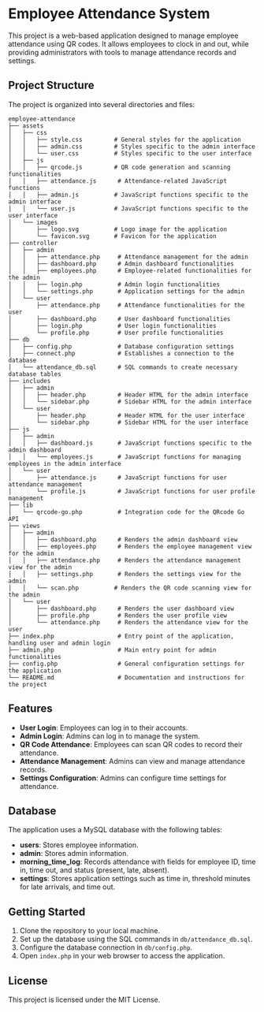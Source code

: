 # Employee Attendance System

This project is a web-based application designed to manage employee attendance using QR codes. It allows employees to clock in and out, while providing administrators with tools to manage attendance records and settings.

## Project Structure

The project is organized into several directories and files:

```
employee-attendance
├── assets
│   ├── css
│   │   ├── style.css         # General styles for the application
│   │   ├── admin.css         # Styles specific to the admin interface
│   │   └── user.css          # Styles specific to the user interface
│   ├── js
│   │   ├── qrcode.js         # QR code generation and scanning functionalities
│   │   ├── attendance.js      # Attendance-related JavaScript functions
│   │   ├── admin.js          # JavaScript functions specific to the admin interface
│   │   └── user.js           # JavaScript functions specific to the user interface
│   └── images
│       ├── logo.svg          # Logo image for the application
│       └── favicon.svg       # Favicon for the application
├── controller
│   ├── admin
│   │   ├── attendance.php     # Attendance management for the admin
│   │   ├── dashboard.php      # Admin dashboard functionalities
│   │   ├── employees.php      # Employee-related functionalities for the admin
│   │   ├── login.php          # Admin login functionalities
│   │   └── settings.php       # Application settings for the admin
│   └── user
│       ├── attendance.php     # Attendance functionalities for the user
│       ├── dashboard.php      # User dashboard functionalities
│       ├── login.php          # User login functionalities
│       └── profile.php        # User profile functionalities
├── db
│   ├── config.php             # Database configuration settings
│   ├── connect.php            # Establishes a connection to the database
│   └── attendance_db.sql      # SQL commands to create necessary database tables
├── includes
│   ├── admin
│   │   ├── header.php         # Header HTML for the admin interface
│   │   └── sidebar.php        # Sidebar HTML for the admin interface
│   └── user
│       ├── header.php         # Header HTML for the user interface
│       └── sidebar.php        # Sidebar HTML for the user interface
├── js
│   ├── admin
│   │   ├── dashboard.js       # JavaScript functions specific to the admin dashboard
│   │   └── employees.js       # JavaScript functions for managing employees in the admin interface
│   └── user
│       ├── attendance.js      # JavaScript functions for user attendance management
│       └── profile.js         # JavaScript functions for user profile management
├── lib
│   └── qrcode-go.php          # Integration code for the QRcode Go API
├── views
│   ├── admin
│   │   ├── dashboard.php      # Renders the admin dashboard view
│   │   ├── employees.php      # Renders the employee management view for the admin
│   │   ├── attendance.php     # Renders the attendance management view for the admin
│   │   ├── settings.php       # Renders the settings view for the admin
│   │   └── scan.php          # Renders the QR code scanning view for the admin
│   └── user
│       ├── dashboard.php      # Renders the user dashboard view
│       ├── profile.php        # Renders the user profile view
│       └── attendance.php     # Renders the attendance view for the user
├── index.php                  # Entry point of the application, handling user and admin login
├── admin.php                  # Main entry point for admin functionalities
├── config.php                 # General configuration settings for the application
└── README.md                  # Documentation and instructions for the project
```

## Features

- **User Login**: Employees can log in to their accounts.
- **Admin Login**: Admins can log in to manage the system.
- **QR Code Attendance**: Employees can scan QR codes to record their attendance.
- **Attendance Management**: Admins can view and manage attendance records.
- **Settings Configuration**: Admins can configure time settings for attendance.

## Database

The application uses a MySQL database with the following tables:

- **users**: Stores employee information.
- **admin**: Stores admin information.
- **morning_time_log**: Records attendance with fields for employee ID, time in, time out, and status (present, late, absent).
- **settings**: Stores application settings such as time in, threshold minutes for late arrivals, and time out.

## Getting Started

1. Clone the repository to your local machine.
2. Set up the database using the SQL commands in `db/attendance_db.sql`.
3. Configure the database connection in `db/config.php`.
4. Open `index.php` in your web browser to access the application.

## License

This project is licensed under the MIT License.